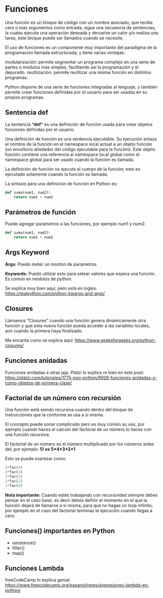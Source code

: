 # Funciones

Una función es un bloque de código con un nombre asociado, que recibe cero o más argumentos como entrada, sigue una secuencia de sentencias, la cuales ejecuta una operación deseada y devuelve un valor y/o realiza una tarea, este bloque puede ser llamados cuando se necesite.

El uso de funciones es un componente muy importante del paradigma de la programación llamada estructurada, y tiene varias ventajas:

modularización: permite segmentar un programa complejo en una serie de partes o módulos más simples, facilitando así la programación y el depurado.
reutilización: permite reutilizar una misma función en distintos programas.

Python dispone de una serie de funciones integradas al lenguaje, y también permite crear funciones definidas por el usuario para ser usadas en su propios programas.

## Sentencia def
La sentencia **“def”** es una definición de función usada para crear objetos funciones definidas por el usuario.

Una definición de función es una sentencia ejecutable. Su ejecución enlaza el nombre de la función en el namespace local actual a un objeto función (un envoltorio alrededor del código ejecutable para la función). Este objeto función contiene una referencia al namespace local global como el namespace global para ser usado cuando la función es llamada.

La definición de función no ejecuta el cuerpo de la función; esto es ejecutado solamente cuando la función es llamada.

La sintaxis para una definición de función en Python es:

```python
def suma(num1, num2):
    return num1 + num2
```

## Parámetros de función
Puedo agregar parámetros a las funciones, por ejemplo num1 y num2:
```python
def suma(num1, num2):
    return num1 + num2
```

## Args Keyword
**Args:**  Puedo meter un montón de parámetros.

**Keywords:** Puedo utilizar esto para setear valores que espera una función. Es común en módulos de python.

Se explica muy bien aquí, pero está en ingles: https://realpython.com/python-kwargs-and-args/

## Closures
Llamamos “Closures” cuando una función genera dinámicamente otra función y que esta nueva función pueda acceder a las variables locales, aún cuando la primera haya finalizado.

Me encanta como se explica aquí: https://www.geeksforgeeks.org/python-closures/

## Funciones anidadas
Funciones anidadas a otras jaja. Platzi lo explica re bien en este post: https://platzi.com/tutoriales/1775-poo-python/9926-funciones-anidadas-y-como-objetos-de-primera-clase/

## Factorial de un número con recursión

Una función está siendo recursiva cuando dentro del bloque de instrucciones que la conforma se usa a sí misma.

El concepto puede sonar complicado pero es muy común su uso, por ejemplo cuando haces el calculo del factorial de un número lo haces con una función recursiva.

El factorial de un número es el número multiplicado por los números antes del, por ejemplo: **5! es 5\*4\*3\*2\*1**

Esto se puede expresar como:

```python
5*fac(4)
4*fac(3)
3*fac(2)
2*fac(1)
1*fac(0)
```

**Nota importante:** Cuando estés trabajando con recursividad siempre debes pensar en el caso base, es decir debes definir el momento en el que la función dejará de llamarse a sí misma, para que no hagas un loop infinito, por ejemplo en el caso del factorial terminas la ejecución cuando llegas a cero.

## Funciones() importantes en Python

- isinstance()
- filter()
- map()

## Funciones Lambda

freeCodeCamp lo explica genial: https://www.freecodecamp.org/espanol/news/expresiones-lambda-en-python/